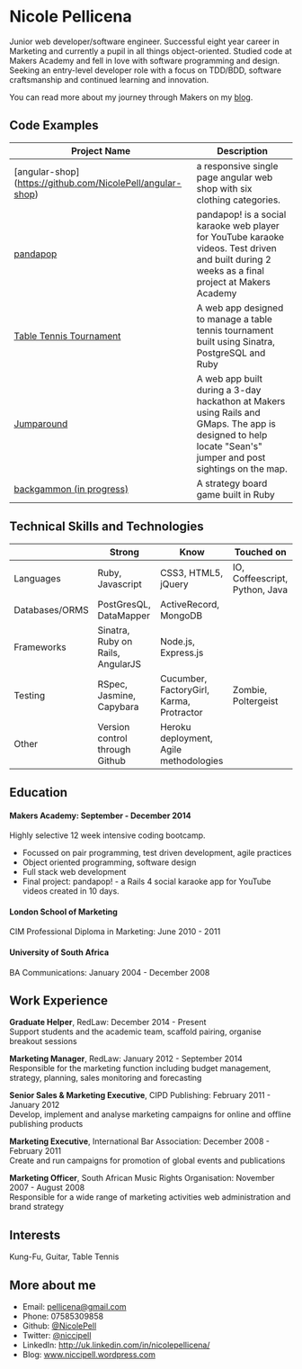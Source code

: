 Nicole Pellicena
================
Junior web developer/software engineer. Successful eight year career in Marketing and currently a pupil in all things object-oriented. Studied code at Makers Academy and fell in love with software programming and design. Seeking an entry-level developer role with a focus on TDD/BDD, software craftsmanship and continued learning and innovation.

You can read more about my journey through Makers on my [blog](www.niccipell.wordpress.com).

Code Examples
-------------
|Project Name | Description |
|-------------|-------------|
|[angular-shop] (https://github.com/NicolePell/angular-shop)|a responsive single page angular web shop with six clothing categories.|
|[pandapop](https://github.com/nicolepell/pandapop)| pandapop! is a social karaoke web player for YouTube karaoke videos. Test driven and built during 2 weeks as a final project at Makers Academy|
|[Table Tennis Tournament](https://github.com/nicolepell/tournament_prog)|A web app designed to manage a table tennis tournament built using Sinatra, PostgreSQL and Ruby|
|[Jumparound](https://github.com/NicolePell/jumparound)|A web app built during a 3-day hackathon at Makers using Rails and GMaps. The app is designed to help locate "Sean's" jumper and post sightings on the map.|
|[backgammon (in progress)](https://github.com/nicolepell/backgammon)| A strategy board game built in Ruby |

Technical Skills and Technologies
---------------------------------
| |Strong|Know|Touched on|
|---------|----------------|-------------------|------------------------------|
|Languages|Ruby, Javascript|CSS3, HTML5, jQuery|IO, Coffeescript, Python, Java|
|Databases/ORMS|PostGresQL, DataMapper|ActiveRecord, MongoDB|                 |
|Frameworks|Sinatra, Ruby on Rails, AngularJS|Node.js, Express.js|                       |
|Testing|RSpec, Jasmine, Capybara|Cucumber, FactoryGirl, Karma, Protractor|Zombie, Poltergeist|
|Other|Version control through Github|Heroku deployment, Agile methodologies| |

Education
---------
#### Makers Academy: September - December 2014
Highly selective 12 week intensive coding bootcamp.
- Focussed on pair programming, test driven development, agile practices
- Object oriented programming, software design
- Full stack web development
- Final project: pandapop! - a Rails 4 social karaoke app for YouTube videos created in 10 days.

#### London School of Marketing
CIM Professional Diploma in Marketing: June 2010 - 2011

#### University of South Africa
BA Communications: January 2004 - December 2008

Work Experience
---------------
**Graduate Helper**, RedLaw: December 2014 - Present  
Support students and the academic team, scaffold pairing, organise breakout sessions

**Marketing Manager**, RedLaw: January 2012 - September 2014  
Responsible for the marketing function including budget management, strategy, planning, sales monitoring and forecasting

**Senior Sales & Marketing Executive**, CIPD Publishing: February 2011 - January 2012  
Develop, implement and analyse marketing campaigns for online and offline publishing products

**Marketing Executive**, International Bar Association: December 2008 - February 2011  
Create and run campaigns for promotion of global events and publications

**Marketing Officer**, South African Music Rights Organisation: November 2007 - August 2008  
Responsible for a wide range of marketing activities web administration and brand strategy

Interests
---------
Kung-Fu, Guitar, Table Tennis

More about me
-------------
- Email: [pellicena@gmail.com](pellicena@gmail.com)
- Phone: 07585309858
- Github: [@NicolePell](https://github.com/nicolepell)
- Twitter: [@niccipell](https://twitter.com/niccipell)
- LinkedIn: http://uk.linkedin.com/in/nicolepellicena/
- Blog: www.niccipell.wordpress.com

